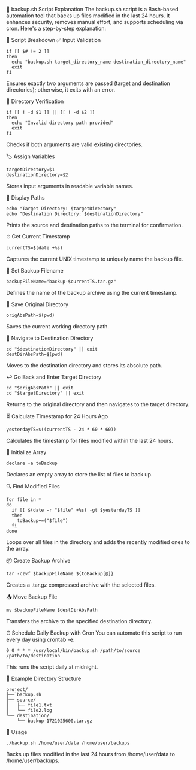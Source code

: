 📂 backup.sh Script Explanation
The backup.sh script is a Bash-based automation tool that backs up files modified in the last 24 hours. It enhances security, removes manual effort, and supports scheduling via cron. Here's a step-by-step explanation:

🧠 Script Breakdown
✅ Input Validation

```
if [[ $# != 2 ]]
then
  echo "backup.sh target_directory_name destination_directory_name"
  exit
fi
```
Ensures exactly two arguments are passed (target and destination directories); otherwise, it exits with an error.

📁 Directory Verification
```
if [[ ! -d $1 ]] || [[ ! -d $2 ]]
then
  echo "Invalid directory path provided"
  exit
fi
```
Checks if both arguments are valid existing directories.

🏷 Assign Variables
```
targetDirectory=$1
destinationDirectory=$2
```
Stores input arguments in readable variable names.

📢 Display Paths
```
echo "Target Directory: $targetDirectory"
echo "Destination Directory: $destinationDirectory"
```
Prints the source and destination paths to the terminal for confirmation.

⏱ Get Current Timestamp
```
currentTS=$(date +%s)
```
Captures the current UNIX timestamp to uniquely name the backup file.

💾 Set Backup Filename
```
backupFileName="backup-$currentTS.tar.gz"
```
Defines the name of the backup archive using the current timestamp.

📍 Save Original Directory
```
origAbsPath=$(pwd)
```
Saves the current working directory path.

🚚 Navigate to Destination Directory
```
cd "$destinationDirectory" || exit
destDirAbsPath=$(pwd)
```
Moves to the destination directory and stores its absolute path.

↩️ Go Back and Enter Target Directory
```
cd "$origAbsPath" || exit
cd "$targetDirectory" || exit
```
Returns to the original directory and then navigates to the target directory.

⏳ Calculate Timestamp for 24 Hours Ago
```
yesterdayTS=$((currentTS - 24 * 60 * 60))
```
Calculates the timestamp for files modified within the last 24 hours.

🧮 Initialize Array
```
declare -a toBackup
```
Declares an empty array to store the list of files to back up.

🔍 Find Modified Files
```
for file in *
do
  if [[ $(date -r "$file" +%s) -gt $yesterdayTS ]]
  then
    toBackup+=("$file")
  fi
done
```
Loops over all files in the directory and adds the recently modified ones to the array.

📦 Create Backup Archive
```
tar -czvf $backupFileName ${toBackup[@]}
```
Creates a .tar.gz compressed archive with the selected files.

📤 Move Backup File
```
mv $backupFileName $destDirAbsPath
```
Transfers the archive to the specified destination directory.

⏰ Schedule Daily Backup with Cron
You can automate this script to run every day using crontab -e:

```
0 0 * * * /usr/local/bin/backup.sh /path/to/source /path/to/destination
```
This runs the script daily at midnight.

📁 Example Directory Structure
```
project/
├── backup.sh
├── source/
│   ├── file1.txt
│   └── file2.log
└── destination/
    └── backup-1721025600.tar.gz
```
🚀 Usage
```
./backup.sh /home/user/data /home/user/backups
```
Backs up files modified in the last 24 hours from /home/user/data to /home/user/backups.
